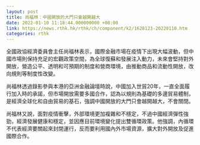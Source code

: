```yaml
---
layout: post
title: 尚福林：中國開放的大門只會越開越大
date: 2022-01-10 11:18:44.000000000 +08:00
link: https://news.rthk.hk/rthk/ch/component/k2/1628123-20220110.htm
categories: rthk
---
```


全國政協經濟委員會主任尚福林表示，國際金融市場在疫情下出現大幅波動，但中國市場則保持充足的宏觀政策空間，為全球復蘇和發展注入動力，未來會堅持對外開放，營造公平、透明和可預期的制度和營商環境，由推動商品和流動性開放，改向規則等制度性改變。

尚福林透過錄影參與本港的亞洲金融論壇時說，中國加入世貿20年，一直全面履行加入時的承諾，但市場開放需要多國合作，認為以規則為基礎的多邊貿易體制，是經濟全球化和自由貿易的基石，強調中國開放的大門只會越開越大，不會關閉。

尚福林又說，面對疫情衝擊，外部環境更加複雜和不穩定，不過中國經濟彈性強勁，經濟發展健康和穩定，並因應目前環境變化提出雙循環政策。他強調，內循環不代表經濟要關起來封閉運行，反而要利用國內外市場資源，擴大對外開放及促進國際合作。

